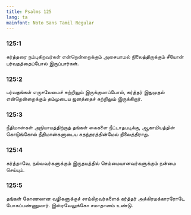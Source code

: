 ```yaml
---
title: Psalms 125
lang: ta
mainfont: Noto Sans Tamil Regular
---
```


###  125:1

கர்த்தரை நம்புகிறவர்கள் என்றென்றைக்கும் அசையாமல் நிலைத்திருக்கும் சீயோன் பர்வதத்தைப்போல் இருப்பார்கள்.

###  125:2

பர்வதங்கள் எருசலேமைச் சுற்றிலும் இருக்குமாப்போல், கர்த்தர் இதுமுதல் என்றென்றைக்கும் தம்முடைய ஜனத்தைச் சுற்றிலும் இருக்கிறார்.

###  125:3

நீதிமான்கள் அநியாயத்திற்குத் தங்கள் கைகளை நீட்டாதபடிக்கு, ஆகாமியத்தின் கொடுங்கோல் நீதிமான்களுடைய சுதந்தரத்தின்மேல் நிலைத்திராது.

###  125:4

கர்த்தாவே, நல்லவர்களுக்கும் இருதயத்தில் செம்மையானவர்களுக்கும் நன்மை செய்யும்.

###  125:5

தங்கள் கோணலான வழிகளுக்குச் சாய்கிறவர்களைக் கர்த்தர் அக்கிரமக்காரரோடே போகப்பண்ணுவார். இஸ்ரவேலுக்கோ சமாதானம் உண்டு.

